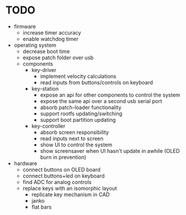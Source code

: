 # TODO
- firmware
  - increase timer accuracy
  - enable watchdog timer
- operating system
  - decrease boot time
  - expose patch folder over usb
  - components
    - key-driver
      - implement velocity calculations
      - read inputs from buttons/controls on keyboard
    - key-station
      - expose an api for other components to control the system
      - expose the same api over a second usb serial port 
      - absorb patch-loader functionality
      - support rootfs updating/switching
      - support boot partition updating
    - key-controller
      - absorb screen responsibility
      - read inputs next to screen
      - show UI to control the system
      - show screensaver when UI hasn't update in awhile (OLED burn in prevention)
- hardware
  - connect buttons on OLED board
  - connect buttons+led on keyboard
  - find ADC for analog controls
  - replace keys with an isomorphic layout
    - replicate key mechanism in CAD
    - janko
    - flat bars